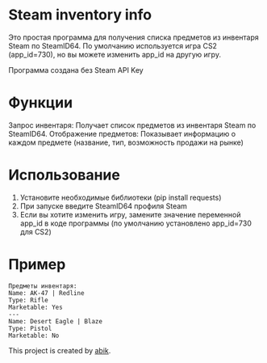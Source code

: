 # Steam inventory info
Это простая программа для получения списка предметов из инвентаря Steam по SteamID64. По умолчанию используется игра CS2 (app_id=730), но вы можете изменить app_id на другую игру.

Программа создана без Steam API Key

# Функции
Запрос инвентаря: Получает список предметов из инвентаря Steam по SteamID64.
Отображение предметов: Показывает информацию о каждом предмете (название, тип, возможность продажи на рынке)
# Использование
1. Установите необходимые библиотеки (pip install requests)
2. При запуске введите SteamID64 профиля Steam
3. Если вы хотите изменить игру, замените значение переменной app_id в коде программы (по умолчанию установлено app_id=730 для CS2)

# Пример
```
Предметы инвентаря:
Name: AK-47 | Redline
Type: Rifle
Marketable: Yes
---
Name: Desert Eagle | Blaze
Type: Pistol
Marketable: No
```

This project is created by [abik](https://github.com/abi4ka).
